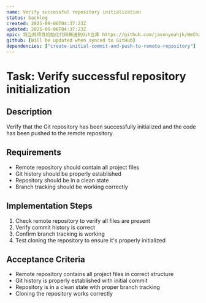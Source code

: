 ```yaml
---
name: Verify successful repository initialization
status: backlog
created: 2025-09-06T04:37:23Z
updated: 2025-09-06T04:37:23Z
epic: 将当前项目初始化代码推送到Git仓库 https://github.com/jasonyeahjk/WeChatReceiptBot.git
github: [Will be updated when synced to GitHub]
dependencies: ["create-initial-commit-and-push-to-remote-repository"]
---
```


# Task: Verify successful repository initialization

## Description
Verify that the Git repository has been successfully initialized and the code has been pushed to the remote repository.

## Requirements
- Remote repository should contain all project files
- Git history should be properly established
- Repository should be in a clean state
- Branch tracking should be working correctly

## Implementation Steps
1. Check remote repository to verify all files are present
2. Verify commit history is correct
3. Confirm branch tracking is working
4. Test cloning the repository to ensure it's properly initialized

## Acceptance Criteria
- Remote repository contains all project files in correct structure
- Git history is properly established with initial commit
- Repository is in a clean state with proper branch tracking
- Cloning the repository works correctly